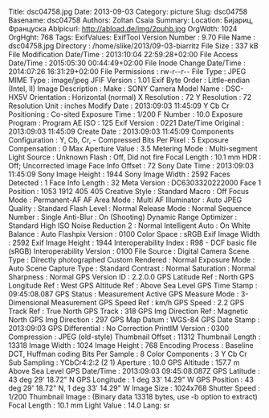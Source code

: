 Title: dsc04758.jpg
Date: 2013-09-03
Category: picture
Slug: dsc04758
Basename: dsc04758
Authors: Zoltan Csala
Summary:
Location: Бијариц, Француска
Ablpicurl: http://abload.de/img/2puhb.jpg
OrgWdth: 1024
OrgHght: 768
Tags:
ExifValues: ExifTool Version Number : 9.70
            File Name : dsc04758.jpg
            Directory : /home/slike/2013/09-03-biarritz
            File Size : 337 kB
            File Modification Date/Time : 2013:10:04 22:59:28+02:00
            File Access Date/Time : 2015:05:30 00:44:49+02:00
            File Inode Change Date/Time : 2014:07:26 16:31:29+02:00
            File Permissions : rw-r--r--
            File Type : JPEG
            MIME Type : image/jpeg
            JFIF Version : 1.01
            Exif Byte Order : Little-endian (Intel, II)
            Image Description :
            Make : SONY
            Camera Model Name : DSC-HX5V
            Orientation : Horizontal (normal)
            X Resolution : 72
            Y Resolution : 72
            Resolution Unit : inches
            Modify Date : 2013:09:03 11:45:09
            Y Cb Cr Positioning : Co-sited
            Exposure Time : 1/200
            F Number : 10.0
            Exposure Program : Program AE
            ISO : 125
            Exif Version : 0221
            Date/Time Original : 2013:09:03 11:45:09
            Create Date : 2013:09:03 11:45:09
            Components Configuration : Y, Cb, Cr, -
            Compressed Bits Per Pixel : 5
            Exposure Compensation : 0
            Max Aperture Value : 3.5
            Metering Mode : Multi-segment
            Light Source : Unknown
            Flash : Off, Did not fire
            Focal Length : 10.1 mm
            HDR : Off; Uncorrected image
            Face Info Offset : 72
            Sony Date Time : 2013:09:03 11:45:09
            Sony Image Height : 1944
            Sony Image Width : 2592
            Faces Detected : 1
            Face Info Length : 32
            Meta Version : DC6303320222000
            Face 1 Position : 1053 1912 405 405
            Creative Style : Standard
            Macro : Off
            Focus Mode : Permanent-AF
            AF Area Mode : Multi
            AF Illuminator : Auto
            JPEG Quality : Standard
            Flash Level : Normal
            Release Mode : Normal
            Sequence Number : Single
            Anti-Blur : On (Shooting)
            Dynamic Range Optimizer : Standard
            High ISO Noise Reduction 2 : Normal
            Intelligent Auto : On
            White Balance : Auto
            Flashpix Version : 0100
            Color Space : sRGB
            Exif Image Width : 2592
            Exif Image Height : 1944
            Interoperability Index : R98 - DCF basic file (sRGB)
            Interoperability Version : 0100
            File Source : Digital Camera
            Scene Type : Directly photographed
            Custom Rendered : Normal
            Exposure Mode : Auto
            Scene Capture Type : Standard
            Contrast : Normal
            Saturation : Normal
            Sharpness : Normal
            GPS Version ID : 2.2.0.0
            GPS Latitude Ref : North
            GPS Longitude Ref : West
            GPS Altitude Ref : Above Sea Level
            GPS Time Stamp : 09:45:08.087
            GPS Status : Measurement Active
            GPS Measure Mode : 3-Dimensional Measurement
            GPS Speed Ref : km/h
            GPS Speed : 2.2
            GPS Track Ref : True North
            GPS Track : 318
            GPS Img Direction Ref : Magnetic North
            GPS Img Direction : 297
            GPS Map Datum : WGS-84
            GPS Date Stamp : 2013:09:03
            GPS Differential : No Correction
            PrintIM Version : 0300
            Compression : JPEG (old-style)
            Thumbnail Offset : 11312
            Thumbnail Length : 13318
            Image Width : 1024
            Image Height : 768
            Encoding Process : Baseline DCT, Huffman coding
            Bits Per Sample : 8
            Color Components : 3
            Y Cb Cr Sub Sampling : YCbCr4:2:2 (2 1)
            Aperture : 10.0
            GPS Altitude : 157.7 m Above Sea Level
            GPS Date/Time : 2013:09:03 09:45:08.087Z
            GPS Latitude : 43 deg 29' 18.72" N
            GPS Longitude : 1 deg 33' 14.29" W
            GPS Position : 43 deg 29' 18.72" N, 1 deg 33' 14.29" W
            Image Size : 1024x768
            Shutter Speed : 1/200
            Thumbnail Image : (Binary data 13318 bytes, use -b option to extract)
            Focal Length : 10.1 mm
            Light Value : 14.0
Lang: sr

